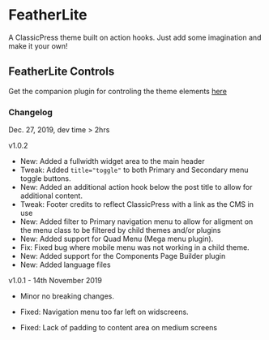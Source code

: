 # FeatherLite
A ClassicPress theme built on action hooks. Just add some imagination and make it your own!

## FeatherLite Controls
Get the companion plugin for controling the theme elements [here](https://github.com/zulfgani/featherlite-controls)

### Changelog

Dec. 27, 2019, dev time > 2hrs

v1.0.2

* New: Added a fullwidth widget area to the main header
* Tweak: Added `title="toggle"` to both Primary and Secondary menu toggle buttons.
* New: Added an additional action hook below the post title to allow for additional content.
* Tweak: Footer credits to reflect ClassicPress with a link as the CMS in use
* New: Added filter to Primary navigation menu to allow for aligment on the menu class to be filtered by child themes and/or plugins
* New: Added support for Quad Menu (Mega menu plugin).
* Fix: Fixed bug where mobile menu was not working in a child theme.
* New: Added support for the Components Page Builder plugin
* New: Added language files

v1.0.1 - 14th November 2019

* Minor no breaking changes.

* Fixed: Navigation menu too far left on widscreens.

* Fixed: Lack of padding to content area on medium screens
